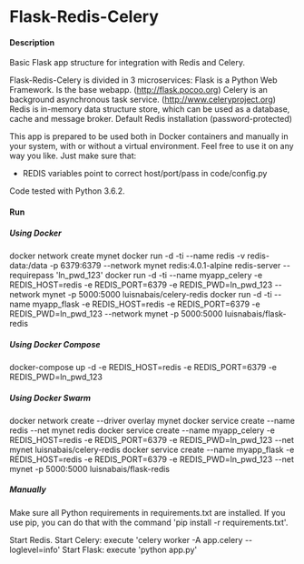# Flask-Redis-Celery

#### **Description**
Basic Flask app structure for integration with Redis and Celery.

Flask-Redis-Celery is divided in 3 microservices:
Flask is a Python Web Framework. Is the base webapp. (http://flask.pocoo.org)
Celery is an background asynchronous task service. (http://www.celeryproject.org)
Redis is in-memory data structure store, which can be used as a database, cache and message broker. Default Redis installation (password-protected)

This app is prepared to be used both in Docker containers and manually in your system, with or without a virtual environment. Feel free to use it on any way you like.
Just make sure that:
- REDIS variables point to correct host/port/pass in code/config.py

Code tested with Python 3.6.2.


#### **Run**
##### Using Docker
docker network create mynet
docker run -d -ti --name redis -v redis-data:/data -p 6379:6379 --network mynet redis:4.0.1-alpine redis-server --requirepass 'ln_pwd_123'
docker run -d -ti --name myapp_celery -e REDIS_HOST=redis -e REDIS_PORT=6379 -e REDIS_PWD=ln_pwd_123 --network mynet -p 5000:5000 luisnabais/celery-redis
docker run -d -ti --name myapp_flask -e REDIS_HOST=redis -e REDIS_PORT=6379 -e REDIS_PWD=ln_pwd_123 --network mynet -p 5000:5000 luisnabais/flask-redis

##### Using Docker Compose
docker-compose up -d -e REDIS_HOST=redis -e REDIS_PORT=6379 -e REDIS_PWD=ln_pwd_123

##### Using Docker Swarm
docker network create --driver overlay mynet
docker service create --name redis --net mynet redis
docker service create --name myapp_celery -e REDIS_HOST=redis -e REDIS_PORT=6379 -e
REDIS_PWD=ln_pwd_123 --net mynet luisnabais/celery-redis
docker service create --name myapp_flask -e REDIS_HOST=redis -e REDIS_PORT=6379 -e REDIS_PWD=ln_pwd_123 --net mynet -p 5000:5000 luisnabais/flask-redis

##### Manually
Make sure all Python requirements in requirements.txt are installed.
If you use pip, you can do that with the command 'pip install -r requirements.txt'.

Start Redis.
Start Celery: execute 'celery worker -A app.celery --loglevel=info'
Start Flask: execute 'python app.py'
